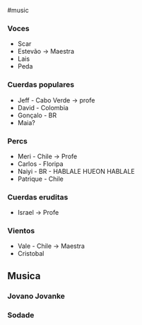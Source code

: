 #music
### Voces
- Scar
- Estevão -> Maestra
- Lais
- Peda

### Cuerdas populares
- Jeff - Cabo Verde -> profe
- David - Colombia
- Gonçalo - BR
- Maia?

### Percs
- Meri - Chile -> Profe
- Carlos - Floripa
- Naiyi - BR - HABLALE HUEON HABLALE
- Patrique - Chile

### Cuerdas eruditas
- Israel -> Profe

### Vientos
- Vale - Chile -> Maestra
- Cristobal

## Musica
### Jovano Jovanke
### Sodade
